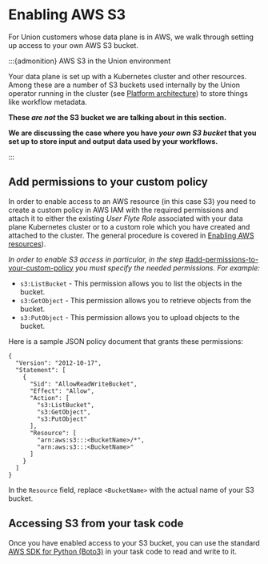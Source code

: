 # Enabling AWS S3

For Union customers whose data plane is in AWS, we walk through setting up access to your own AWS S3 bucket.

:::{admonition} AWS S3 in the Union environment

Your data plane is set up with a Kubernetes cluster and other resources.
Among these are a number of S3 buckets used internally by the Union operator running in the cluster (see [Platform architecture](/platform-architecture)) to store things like workflow metadata.

**These **_**are not**_** the S3 bucket we are talking about in this section.**

**We are discussing the case where you have **_**your own S3 bucket**_** that you set up to store input and output data used by your workflows.**

:::

## Add permissions to your custom policy

In order to enable access to an AWS resource (in this case S3) you need to create a custom policy in AWS IAM with the required permissions and attach it to either the existing _User Flyte Role_ associated with your data plane Kubernetes cluster or to a custom role which you have created and attached to the cluster.
The general procedure is covered in [Enabling AWS resources](index)).

_In order to enable S3 access in particular, in the step_ [#add-permissions-to-your-custom-policy](enabling-aws-s3.md#add-permissions-to-your-custom-policy) _you must specify the needed permissions. For example:_

* `s3:ListBucket` - This permission allows you to list the objects in the bucket.
* `s3:GetObject` - This permission allows you to retrieve objects from the bucket.
* `s3:PutObject` - This permission allows you to upload objects to the bucket.

Here is a sample JSON policy document that grants these permissions:

```{code-block} json
{
  "Version": "2012-10-17",
  "Statement": [
    {
      "Sid": "AllowReadWriteBucket",
      "Effect": "Allow",
      "Action": [
        "s3:ListBucket",
        "s3:GetObject",
        "s3:PutObject"
      ],
      "Resource": [
        "arn:aws:s3:::<BucketName>/*",
        "arn:aws:s3:::<BucketName>"
      ]
    }
  ]
}
```

In the `Resource` field, replace `<BucketName>` with the actual name of your S3 bucket.

## Accessing S3 from your task code

Once you have enabled access to your S3 bucket, you can use the standard [AWS SDK for Python (Boto3)](https://aws.amazon.com/sdk-for-python/) in your task code to read and write to it.
